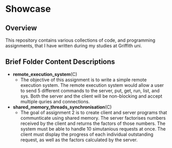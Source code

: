# Showcase
## Overview
This repository contains various collections of code, and programming assignments, that I have written during my studies at Griffith uni.
## Brief Folder Content Descriptions
* **remote_execution_system**(C)
  * The objective of this assignment is to write a simple remote execution system. The remote execution system would allow a user to send 5 different commands to the server, put, get, run, list, and sys. Both the server and the client will be non-blocking and accept multiple quries and connections.
* **shared_memory_threads_synchronisation**(C)
  * The goal of assignment 2 is to create client and server programs that communticate using shared memory. The server factorises numbers received by the client and returns the factors of those numbers. The system must be able to handle 10 simutanious requests at once. The client must display the progress of each individual outstanding request, as well as the factors calculated by the server.
